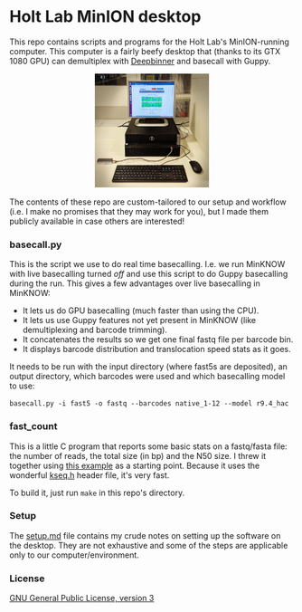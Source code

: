 # Holt Lab MinION desktop

This repo contains scripts and programs for the Holt Lab's MinION-running computer. This computer is a fairly beefy desktop that (thanks to its GTX 1080 GPU) can demultiplex with [Deepbinner](https://github.com/rrwick/Deepbinner) and basecall with Guppy.

<p align="center"><img src="desktop.jpg" alt="Deepbinner" width="40%"></p>

The contents of these repo are custom-tailored to our setup and workflow (i.e. I make no promises that they may work for you), but I made them publicly available in case others are interested!




### basecall.py

This is the script we use to do real time basecalling. I.e. we run MinKNOW with live basecalling turned _off_ and use this script to do Guppy basecalling during the run. This gives a few advantages over live basecalling in MinKNOW:

* It lets us do GPU basecalling (much faster than using the CPU).
* It lets us use Guppy features not yet present in MinKNOW (like demultiplexing and barcode trimming).
* It concatenates the results so we get one final fastq file per barcode bin.
* It displays barcode distribution and translocation speed stats as it goes.

It needs to be run with the input directory (where fast5s are deposited), an output directory, which barcodes were used and which basecalling model to use:
```
basecall.py -i fast5 -o fastq --barcodes native_1-12 --model r9.4_hac
```


### fast_count

This is a little C program that reports some basic stats on a fastq/fasta file: the number of reads, the total size (in bp) and the N50 size. I threw it together using [this example](https://bioinformatics.stackexchange.com/a/937) as a starting point. Because it uses the wonderful [kseq.h](http://attractivechaos.github.io/klib/#Kseq%3A%20stream%20buffer%20and%20FASTA%2FQ%20parser) header file, it's very fast.

To build it, just run `make` in this repo's directory.



### Setup

The [setup.md](setup.md) file contains my crude notes on setting up the software on the desktop. They are not exhaustive and some of the steps are applicable only to our computer/environment.



### License

[GNU General Public License, version 3](https://www.gnu.org/licenses/gpl-3.0.html)
